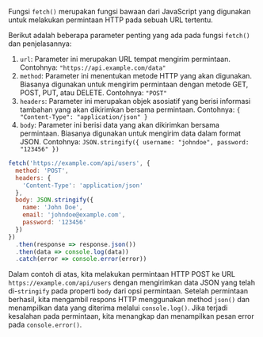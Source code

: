 Fungsi `fetch()` merupakan fungsi bawaan dari JavaScript yang digunakan untuk melakukan permintaan HTTP pada sebuah URL tertentu.

Berikut adalah beberapa parameter penting yang ada pada fungsi `fetch()` dan penjelasannya:

1.  `url`: Parameter ini merupakan URL tempat mengirim permintaan. Contohnya: `"https://api.example.com/data"`
2.  `method`: Parameter ini menentukan metode HTTP yang akan digunakan. Biasanya digunakan untuk mengirim permintaan dengan metode GET, POST, PUT, atau DELETE. Contohnya: `"POST"`
3.  `headers`: Parameter ini merupakan objek asosiatif yang berisi informasi tambahan yang akan dikirimkan bersama permintaan. Contohnya: `{ "Content-Type": "application/json" }`
4.  `body`: Parameter ini berisi data yang akan dikirimkan bersama permintaan. Biasanya digunakan untuk mengirim data dalam format JSON. Contohnya: `JSON.stringify({ username: "johndoe", password: "123456" })`

```jsx
fetch('https://example.com/api/users', {
  method: 'POST',
  headers: {
    'Content-Type': 'application/json'
  },
  body: JSON.stringify({
    name: 'John Doe',
    email: 'johndoe@example.com',
    password: '123456'
  })
})
  .then(response => response.json())
  .then(data => console.log(data))
  .catch(error => console.error(error))

```

Dalam contoh di atas, kita melakukan permintaan HTTP POST ke URL `https://example.com/api/users` dengan mengirimkan data JSON yang telah di-`stringify` pada properti `body` dari opsi permintaan. Setelah permintaan berhasil, kita mengambil respons HTTP menggunakan method `json()` dan menampilkan data yang diterima melalui `console.log()`. Jika terjadi kesalahan pada permintaan, kita menangkap dan menampilkan pesan error pada `console.error()`.